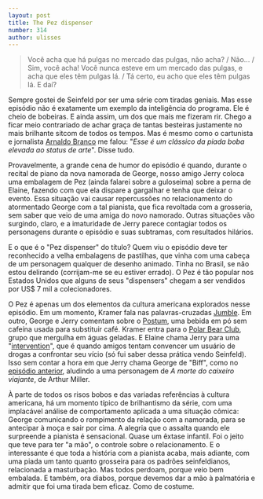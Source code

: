 ```yaml
---
layout: post
title: The Pez dispenser
number: 314
author: ulisses
---
```


> Você acha que há pulgas no mercado das pulgas, não acha? / Não... / Sim, você acha! Você nunca esteve em um mercado das pulgas, e acha que eles têm pulgas lá. / Tá certo, eu acho que eles têm pulgas lá. E daí?

Sempre gostei de Seinfeld por ser uma série com tiradas geniais. Mas esse episódio não é exatamente um exemplo da inteligência do programa. Ele é cheio de bobeiras. E ainda assim, um dos que mais me fizeram rir. Chego a ficar meio contrariado de achar graça de tantas besteiras justamente no mais brilhante sitcom de todos os tempos. Mas é mesmo como o cartunista e jornalista <a title="Arnaldo Branco" href="http://www.oesquema.com.br/mauhumor/">Arnaldo Branco</a> me falou: "*Esse é um clássico da piada boba elevada ao status de arte*". Disse tudo.

Provavelmente, a grande cena de humor do episódio é quando, durante o recital de piano da nova namorada de George, nosso amigo Jerry coloca uma embalagem de Pez (ainda falarei sobre a guloseima) sobre a perna de Elaine, fazendo com que ela dispare a gargalhar e tenha que deixar o evento. Essa situação vai causar repercussões no relacionamento do atormentado George com a tal pianista, que fica revoltada com a grosseria, sem saber que veio de uma amiga do novo namorado. Outras situações vão surgindo, claro, e a imaturidade de Jerry parece contagiar todos os personagens durante o episódio e suas subtramas, com resultados hilários.

E o que é o "Pez dispenser" do título? Quem viu o episódio deve ter reconhecido a velha embalagens de pastilhas, que vinha com uma cabeça de um personagem qualquer de desenho animado. Tinha no Brasil, se não estou delirando (corrijam-me se eu estiver errado). O Pez é tão popular nos Estados Unidos que alguns de seus "dispensers" chegam a ser vendidos por US$ 7 mil a colecionadores.

O Pez é apenas um dos elementos da cultura americana explorados nesse episódio. Em um momento, Kramer fala nas palavras-cruzadas <a title="Jumble na Wikipedia" href="http://en.wikipedia.org/wiki/Jumble">Jumble</a>. Em outro, George e Jerry comentam sobre o <a title="Postum na Wikipedia" href="http://en.wikipedia.org/wiki/Postum">Postum</a>, uma bebida em pó sem cafeína usada para substituir café. Kramer entra para o <a title="O Clube do Urso polar na Wikipedia" href="http://en.wikipedia.org/wiki/Polar_bear_club">Polar Bear Club</a>, grupo que mergulha em águas geladas. E Elaine chama Jerry para uma "<a title="Sobre intervernções, na Wikipedia" href="http://en.wikipedia.org/wiki/Intervention_(counseling)">intervention</a>", que é quando amigos tentam convencer um usuário de drogas a confrontar seu vício (só fui saber dessa prática vendo Seinfeld). Isso sem contar a hora em que Jerry chama George de "Biff", como no <a title="The subway" href="http://movimentoseinfeld.com.br/episodios/the-subway.html">episódio anterior</a>, aludindo a uma personagem de <em>A morte do caixeiro viajante</em>, de Arthur Miller.

À parte de todos os risos bobos e das variadas referências à cultura americana, há um momento típico de brilhantismo da série, com uma implacável análise de comportamento aplicada a uma situação cômica: George comunicando o rompimento da relação com a namorada, para se antecipar à moça e sair por cima. A alegria que o assalta quando ele surpreende a pianista é sensacional. Quase um êxtase infantil. Foi o jeito que teve para ter "a mão", o controle sobre o relacionamento. E o interessante é que toda a história com a pianista acaba, mais adiante, com uma piada um tanto quanto grosseira para os padrões seinfeldianos, relacionada a masturbação. Mas todos perdoam, porque veio bem embalada. E também, ora diabos, porque devemos dar a mão à palmatória e admitir que foi uma tirada bem eficaz. Como de costume.